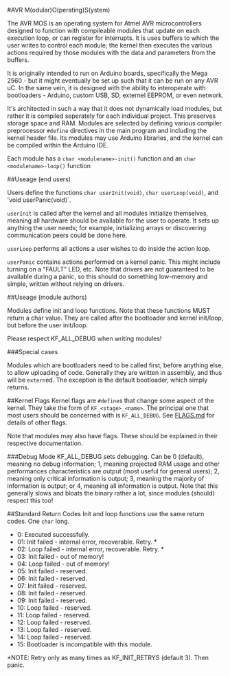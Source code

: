 #AVR M(odular)O(perating)S(ystem)


The AVR MOS is an operating system for Atmel AVR microcontrollers designed to function with compileable modules that update on each execution loop, or can register for interrupts. It is uses buffers to which the user writes to control each module; the kernel then executes the various actions required by those modules with the data and parameters from the buffers.

It is originally intended to run on Arduino boards, specifically the Mega 2560 - but it might eventually be set up such that it can be run on any AVR uC. In the same vein, it is designed with the ability to interoperate with bootloaders - Arduino, custom USB, SD, externel EEPROM, or even network. 

It's architected in such a way that it does not dynamically load modules, but rather it is compiled seperately for each individual project. This preserves storage space and RAM. Modules are selected by defining various compiler preprocessor `#define` directives in the main program and including the kernel header file. Its modules may use Arduino libraries, and the kernel can be compiled within the Arduino IDE.

Each module has a `char <modulename>-init()` function and an `char <modulename>-loop()` function

##Useage (end users)

Users define the functions `char userInit(void)`, `char userLoop(void)`, and 'void userPanic(void)`. 

`userInit` is called after the kernel and all modules initialize themselves, meaning all hardware should be available for the user to operate. It sets up anything the user needs; for example, initializing arrays or discovering communication peers could be done here.

`userLoop` performs all actions a user wishes to do inside the action loop.

`userPanic` contains actions performed on a kernel panic. This might include turning on a "FAULT" LED, etc. Note that drivers are not guaranteed to be available during a panic, so this should do something low-memory and simple, written without relying on drivers.

##Useage (module authors)

Modules define init and loop functions. Note that these functions MUST return a char value. They are called after the bootloader and kernel init/loop, but before the user init/loop.

Please respect KF_ALL_DEBUG when writing modules!

###Special cases

Modules which are bootloaders need to be called first, before anything else, to allow uploading of code. Generally they are written in assembly, and thus will be `extern`ed. The exception is the default bootloader, which simply returns.

##Kernel Flags
Kernel flags are `#define`s that change some aspect of the kernel. They take the form of `KF_<stage>_<name>`. The principal one that most users should be concerned with is `KF_ALL_DEBUG`. See [FLAGS.md](https://github.com/SilverWingedSeraph/AVR-MOS/blob/master/FLAGS.md) for details of other flags.

Note that modules may also have flags. These should be explained in their respective documentation.

###Debug Mode
KF_ALL_DEBUG sets debugging. Can be 0 (default), meaning no debug information; 1, meaning projected RAM usage and other performances characteristics are output (most useful for general users); 2, meaning only critical information is output; 3, meaning the majority of information is output; or 4, meaning all information is output. Note that this generally slows and bloats the binary rather a lot, since modules (should) respect this too!


##Standard Return Codes
 Init and loop functions use the same return codes. One `char` long.

+ 0: Executed successfully.
+ 01: Init failed - internal error, recoverable. Retry. *
+ 02: Loop failed - internal error, recoverable. Retry. *
+ 03: Init failed - out of memory!
+ 04: Loop failed - out of memory!
+ 05: Init failed - reserved.
+ 06: Init failed - reserved.
+ 07: Init failed - reserved.
+ 08: Init failed - reserved.
+ 09: Init failed - reserved.
+ 10: Loop failed - reserved.
+ 11: Loop failed - reserved.
+ 12: Loop failed - reserved.
+ 13: Loop failed - reserved.
+ 14: Loop failed - reserved.
+ 15: Bootloader is incompatible with this module.

\*NOTE: Retry only as many times as KF_INIT_RETRYS (default 3). Then panic.